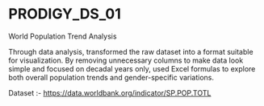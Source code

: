 # PRODIGY_DS_01
World Population Trend Analysis

Through data analysis, transformed the raw dataset into a format suitable for visualization. 
By removing unnecessary columns to make data look simple and focused on decadal years only, 
used Excel formulas to explore both overall population trends and gender-specific variations.

Dataset :- https://data.worldbank.org/indicator/SP.POP.TOTL


 
